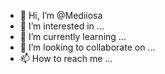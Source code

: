- 👋 Hi, I’m @Mediiosa
- 👀 I’m interested in ...
- 🌱 I’m currently learning ...
- 💞️ I’m looking to collaborate on ...
- 📫 How to reach me ...

<!---
Mediiosa/Mediiosa is a ✨ special ✨ repository because its `README.md` (this file) appears on your GitHub profile.
You can click the Preview link to take a look at your changes.
--->
